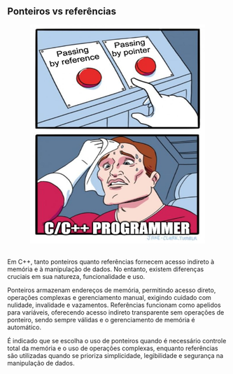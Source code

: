 ## Ponteiros vs referências

<div align = "center">
<img src = "assets/pointers_vs_reference_joke.png" width="400" height="500" />
</div>

<br/>

Em C++, tanto ponteiros quanto referências fornecem acesso indireto à memória e à manipulação de dados. No entanto, existem diferenças cruciais em sua natureza, funcionalidade e uso.

Ponteiros armazenam endereços de memória, permitindo acesso direto, operações complexas e gerenciamento manual, exigindo cuidado com nulidade, invalidade e vazamentos. Referências funcionam como apelidos para variáveis, oferecendo acesso indireto transparente sem operações de ponteiro, sendo sempre válidas e o gerenciamento de memória é automático.

É indicado que se escolha o uso de ponteiros quando é necessário controle total da memória e o uso de operações complexas, enquanto referências são utilizadas quando se prioriza simplicidade, legibilidade e segurança na manipulação de dados.